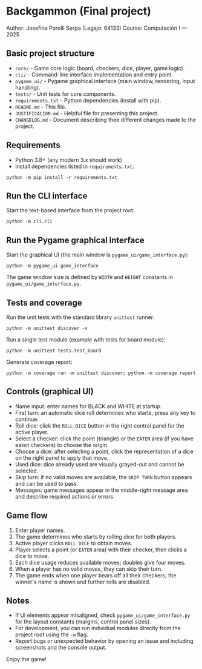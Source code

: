 # Backgammon (Final project)

Author: Josefina Porolli Serpa (Legajo: 64133)
Course: Computación I — 2025

## Basic project structure

- `core/` - Game core logic (board, checkers, dice, player, game logic).
- `cli/` - Command-line interface implementation and entry point.
- `pygame_ui/` - Pygame graphical interface (main window, rendering, input handling).
- `tests/` - Unit tests for core components.
- `requirements.txt` - Python dependencies (install with pip).
- `README.md` - This file.
- `JUSTIFICACION.md` - Helpful file for presenting this project.
- `CHANGELOG.md` - Document describing thee different changes made to the project.

## Requirements

- Python 3.8+ (any modern 3.x should work)
- Install dependencies listed in `requirements.txt`:
```
python -m pip install -r requirements.txt
```

## Run the CLI interface

Start the text-based interface from the project root:

```
python -m cli.cli
```

## Run the Pygame graphical interface

Start the graphical UI (the main window is `pygame_ui/game_interface.py`):

```
python -m pygame_ui.game_interface
```

The game window size is defined by `WIDTH` and `HEIGHT` constants in `pygame_ui/game_interface.py`.

## Tests and coverage

Run the unit tests with the standard library `unittest` runner:

```
python -m unittest discover -v
```

Run a single test module (example with tests for board module):

```
python -m unittest tests.test_board
```

Generate coverage report:

```
python -m coverage run -m unittest discover; python -m coverage report
```

## Controls (graphical UI)

- Name input: enter names for BLACK and WHITE at startup.
- First turn: an automatic dice roll determines who starts; press any key to continue.
- Roll dice: click the `ROLL DICE` button in the right control panel for the active player.
- Select a checker: click the point (triangle) or the `EATEN` area (if you have eaten checkers) to choose the origin.
- Choose a dice: after selecting a point, click the representation of a dice on the right panel to apply that move.
- Used dice: dice already used are visually grayed-out and cannot be selected.
- Skip turn: if no valid moves are available, the `SKIP TURN` button appears and can be used to pass.
- Messages: game messages appear in the middle-right message area and describe required actions or errors.

## Game flow

1. Enter player names.
2. The game determines who starts by rolling dice for both players.
3. Active player clicks `ROLL DICE` to obtain moves.
4. Player selects a point (or `EATEN` area) with their checker, then clicks a dice to move.
5. Each dice usage reduces available moves; doubles give four moves.
6. When a player has no valid moves, they can skip their turn.
7. The game ends when one player bears off all their checkers; the winner's name is shown and further rolls are disabled.

## Notes

- If UI elements appear misaligned, check `pygame_ui/game_interface.py` for the layout constants (margins, control panel sizes).
- For development, you can run individual modules directly from the project root using the `-m` flag.
- Report bugs or unexpected behavior by opening an issue and including screenshots and the console output.

Enjoy the game!

